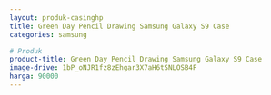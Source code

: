 ```yaml
---
layout: produk-casinghp
title: Green Day Pencil Drawing Samsung Galaxy S9 Case
categories: samsung

# Produk
product-title: Green Day Pencil Drawing Samsung Galaxy S9 Case
image-drive: 1bP_oNJR1fz8zEhgar3X7aH6tSNLOSB4F
harga: 90000
---
```

